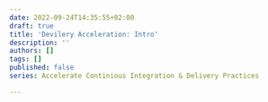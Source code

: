 ```yaml
---
date: 2022-09-24T14:35:55+02:00
draft: true
title: 'Devilery Acceleration: Intro'
description: ''
authors: []
tags: []
published: false
series: Accelerate Continious Integration & Delivery Practices

---
```

